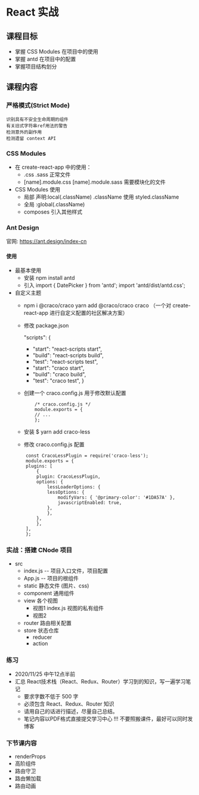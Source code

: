 # React 实战
## 课程目标
- 掌握 CSS Modules 在项目中的使用
- 掌握 antd 在项目中的配置
- 掌握项目结构划分

## 课程内容
### 严格模式(Strict Mode)
    识别具有不安全生命周期的组件
    有关旧式字符串ref用法的警告
    检测意外的副作用
    检测遗留 context API

### CSS Modules
- 在 create-react-app 中的使用：
    - .css .sass 正常文件
    - [name].module.css [name].module.sass 需要模块化的文件
- CSS Modules 使用
    - 局部 声明:local(.className) .className 使用 styled.className 
    - 全局 :global(.className)
    - composes 引入其他样式
        

### Ant Design

官网: https://ant.design/index-cn

#### 使用

- 最基本使用
    - 安装 npm install antd
    - 引入
        import { DatePicker } from 'antd';
        import 'antd/dist/antd.css';
- 自定义主题
    - npm i @craco/craco   yarn add @craco/craco
        craco （一个对 create-react-app 进行自定义配置的社区解决方案）
    - 修改 package.json
        
        "scripts": {
        -   "start": "react-scripts start",
        -   "build": "react-scripts build",
        -   "test": "react-scripts test",
        +   "start": "craco start",
        +   "build": "craco build",
        +   "test": "craco test",
        }
    - 创建一个 craco.config.js 用于修改默认配置
        ```
            /* craco.config.js */
            module.exports = {
            // ...
            };
        ``` 
    - 安装 $ yarn add craco-less
    - 修改 craco.config.js 配置
    ```
        const CracoLessPlugin = require('craco-less');
        module.exports = {
        plugins: [
            {
            plugin: CracoLessPlugin,
            options: {
                lessLoaderOptions: {
                lessOptions: {
                    modifyVars: { '@primary-color': '#1DA57A' },
                    javascriptEnabled: true,
                },
                },
            },
            },
        ],
        };
    ```
       

### 实战：搭建 CNode 项目
- src
    - index.js -- 项目入口文件，项目配置
    - App.js -- 项目的根组件
    - static 静态文件 (图片、css)
    - component 通用组件
    - view 各个视图
        - 视图1
            index.js
            视图的私有组件
        - 视图2
    - router 路由相关配置
    - store 状态仓库
        - reducer
        - action

### 练习
- 2020/11/25 中午12点半前
- 汇总 React技术栈（React、Redux、Router）学习到的知识，写一遍学习笔记
    - 要求字数不低于 500 字
    - 必须包含 React、Redux、Router 知识
    - 请用自己的话进行描述，尽量自己总结。
    - 笔记内容以PDF格式直接提交学习中心
!!! 不要照搬课件，最好可以同时发博客





### 下节课内容

- renderProps
- 高阶组件
- 路由守卫
- 路由懒加载
- 路由动画



















